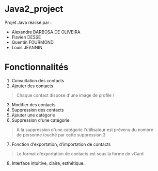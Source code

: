 # Java2_project
 
Projet Java réalisé par :

- Alexandre BARBOSA DE OLIVEIRA
- Flavien DESSE
- Quentin FOURMOND
- Louis JEANNIN

# Fonctionnalités

 1. Consultation des contacts 
 2. Ajouter des contacts
 > Chaque contact dispose d'une image de profile ! 
 3. Modifier des contacts
 4. Suppression des contacts
 5. Ajouter une catégorie
 6. Suppression d'une catégorie
> A la suppression d'une catégorie l'utilisateur est prévenu du nombre de personne touché par cette suppression.3.
7. Fonction d'exportation, d'importation de contacts
> Le format d'exportation de contacts est sous la forme de vCard 
8. Interface intuitive, claire, esthétique.
